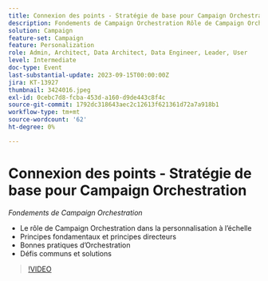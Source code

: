 ```yaml
---
title: Connexion des points - Stratégie de base pour Campaign Orchestration
description: Fondements de Campaign Orchestration Rôle de Campaign Orchestration dans la personnalisation @ Échelle piliers fondamentaux et principes directeurs Orchestration Meilleures pratiques Défis et solutions courants
solution: Campaign
feature-set: Campaign
feature: Personalization
role: Admin, Architect, Data Architect, Data Engineer, Leader, User
level: Intermediate
doc-type: Event
last-substantial-update: 2023-09-15T00:00:00Z
jira: KT-13927
thumbnail: 3424016.jpeg
exl-id: 0cebc7d8-fcba-453d-a160-d9de443c8f4c
source-git-commit: 1792dc318643aec2c12613f621361d72a7a918b1
workflow-type: tm+mt
source-wordcount: '62'
ht-degree: 0%

---
```


# Connexion des points - Stratégie de base pour Campaign Orchestration

*Fondements de Campaign Orchestration*

* Le rôle de Campaign Orchestration dans la personnalisation à l’échelle
* Principes fondamentaux et principes directeurs
* Bonnes pratiques d’Orchestration
* Défis communs et solutions

>[!VIDEO](https://video.tv.adobe.com/v/3424016/?learn=on)
